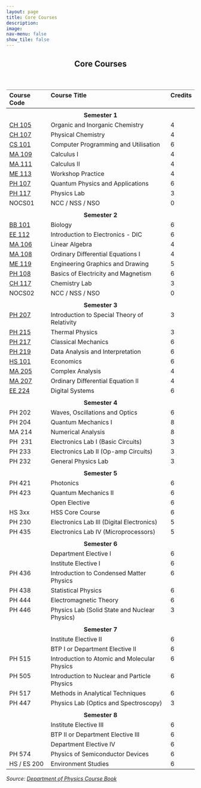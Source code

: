 ```yaml
---
layout: page
title: Core Courses
description: 
image: 
nav-menu: false
show_tile: false
---
```


<!-- Main -->
<div id="main" class="alt">

<!-- One -->
<section id="one">
	<div class="inner">
		<header class="major">
			<h2>Core Courses</h2>
		</header>

<!-- Content Try Bootstrap Accordian-->
		
<style type="text/css">
.tg  {border-collapse:collapse;border-spacing:0;}
.tg .tg-fymr{border-color:inherit;font-weight:bold;text-align:left;vertical-align:top}
.tg .tg-0pky{border-color:inherit;text-align:left;vertical-align:top}
.tg .tg-7btt{border-color:inherit;font-weight:bold;text-align:center;vertical-align:top}
</style>
<table class="tg">
<thead>
  <tr>
    <th class="tg-fymr">Course Code</th>
    <th class="tg-fymr">Course Title</th>
    <th class="tg-fymr">Credits</th>
  </tr>
</thead>
<tbody>
  <tr>
    <td class="tg-0pky"></td>
    <td class="tg-0pky"></td>
    <td class="tg-0pky"></td>
  </tr>
  <tr>
    <td class="tg-7btt" colspan="3">Semester 1</td>
  </tr>
  <tr>
    <td class="tg-0pky"><a href="sem1/ch105.html">CH 105</a></td>
    <td class="tg-0pky">Organic and Inorganic Chemistry</td>
    <td class="tg-0pky">4</td>
  </tr>
  <tr>
    <td class="tg-0pky"><a href="sem1/ch107.html">CH 107</a></td>
    <td class="tg-0pky">Physical Chemistry</td>
    <td class="tg-0pky">4</td>
  </tr>
  <tr>
    <td class="tg-0pky"><a href="sem1/cs101.html">CS 101</a></td>
    <td class="tg-0pky">Computer Programming and Utilisation</td>
    <td class="tg-0pky">6</td>
  </tr>
  <tr>
    <td class="tg-0pky"><a href="sem1/ma109.html">MA 109</a></td>
    <td class="tg-0pky">Calculus I</td>
    <td class="tg-0pky">4</td>
  </tr>
  <tr>
    <td class="tg-0pky"><a href="sem1/ma111.html">MA 111</a></td>
    <td class="tg-0pky">Calculus II</td>
    <td class="tg-0pky">4</td>
  </tr>
  <tr>
    <td class="tg-0pky"><a href="sem1/me113.html">ME 113</a></td>
    <td class="tg-0pky">Workshop Practice</td>
    <td class="tg-0pky">4</td>
  </tr>
  <tr>
    <td class="tg-0pky"><a href="sem1/ph107.html">PH 107</a></td>
    <td class="tg-0pky">Quantum Physics and Applications</td>
    <td class="tg-0pky">6</td>
  </tr>
  <tr>
    <td class="tg-0pky"><a href="sem1/ph117.html">PH 117</a></td>
    <td class="tg-0pky">Physics Lab</td>
    <td class="tg-0pky">3</td>
  </tr>
  <tr>
    <td class="tg-0pky">NOCS01</td>
    <td class="tg-0pky">NCC / NSS / NSO</td>
    <td class="tg-0pky">0</td>
  </tr>
  <tr>
    <td class="tg-0pky"></td>
    <td class="tg-0pky"></td>
    <td class="tg-0pky"></td>
  </tr>
  <tr>
    <td class="tg-7btt" colspan="3">Semester 2</td>
  </tr>
  <tr>
    <td class="tg-0pky"><a href="sem2/bb101.html">BB 101</a></td>
    <td class="tg-0pky">Biology</td>
    <td class="tg-0pky">6</td>
  </tr>
  <tr>
    <td class="tg-0pky"><a href="sem2/ee112.html">EE 112</a></td>
    <td class="tg-0pky">Introduction to Electronics - DIC</td>
    <td class="tg-0pky">6</td>
  </tr>
  <tr>
    <td class="tg-0pky"><a href="sem2/ma106.html">MA 106</a></td>
    <td class="tg-0pky">Linear Algebra</td>
    <td class="tg-0pky">4</td>
  </tr>
  <tr>
    <td class="tg-0pky"><a href="sem2/ma108.html">MA 108</a></td>
    <td class="tg-0pky">Ordinary Differential Equations I</td>
    <td class="tg-0pky">4</td>
  </tr>
  <tr>
    <td class="tg-0pky"><a href="sem2/me119.html">ME 119</a></td>
    <td class="tg-0pky">Engineering Graphics and Drawing</td>
    <td class="tg-0pky">5</td>
  </tr>
  <tr>
    <td class="tg-0pky"><a href="sem2/ph108.html">PH 108</a></td>
    <td class="tg-0pky">Basics of Electricity and Magnetism</td>
    <td class="tg-0pky">6</td>
  </tr>
  <tr>
    <td class="tg-0pky"><a href="sem2/ch117.html">CH 117</a></td>
    <td class="tg-0pky">Chemistry Lab</td>
    <td class="tg-0pky">3</td>
  </tr>
  <tr>
    <td class="tg-0pky">NOCS02</td>
    <td class="tg-0pky">NCC / NSS / NSO</td>
    <td class="tg-0pky">0</td>
  </tr>
  <tr>
    <td class="tg-0pky"></td>
    <td class="tg-0pky"></td>
    <td class="tg-0pky"></td>
  </tr>
  <tr>
    <td class="tg-7btt" colspan="3">Semester 3</td>
  </tr>
  <tr>
    <td class="tg-0pky"><a href="sem3/ph207.html">PH 207</a></td>
    <td class="tg-0pky">Introduction to Special Theory of Relativity</td>
    <td class="tg-0pky">3</td>
  </tr>
  <tr>
    <td class="tg-0pky"><a href="sem3/ph215.html">PH 215</a></td>
    <td class="tg-0pky">Thermal Physics</td>
    <td class="tg-0pky">3</td>
  </tr>
  <tr>
    <td class="tg-0pky"><a href="sem3/ph217.html">PH 217</a></td>
    <td class="tg-0pky">Classical Mechanics</td>
    <td class="tg-0pky">6</td>
  </tr>
  <tr>
    <td class="tg-0pky"><a href="sem3/ph219.html">PH 219</a></td>
    <td class="tg-0pky">Data Analysis and Interpretation</td>
    <td class="tg-0pky">6</td>
  </tr>
  <tr>
    <td class="tg-0pky"><a href="sem3/hs101.html">HS 101</a></td>
    <td class="tg-0pky">Economics</td>
    <td class="tg-0pky">6</td>
  </tr>
  <tr>
    <td class="tg-0pky"><a href="sem3/ma205.html">MA 205</a></td>
    <td class="tg-0pky">Complex Analysis</td>
    <td class="tg-0pky">4</td>
  </tr>
  <tr>
    <td class="tg-0pky"><a href="sem3/ma207.html">MA 207</a></td>
    <td class="tg-0pky">Ordinary Differential Equation II</td>
    <td class="tg-0pky">4</td>
  </tr>
  <tr>
    <td class="tg-0pky"><a href="sem3/ee224.html">EE 224</a></td>
    <td class="tg-0pky">Digital Systems</td>
    <td class="tg-0pky">6</td>
  </tr>
  <tr>
    <td class="tg-0pky"></td>
    <td class="tg-0pky"></td>
    <td class="tg-0pky"></td>
  </tr>
  <tr>
    <td class="tg-7btt" colspan="3">Semester 4</td>
  </tr>
  <tr>
    <td class="tg-0pky">PH 202</td>
    <td class="tg-0pky">Waves, Oscillations and Optics</td>
    <td class="tg-0pky">6</td>
  </tr>
  <tr>
    <td class="tg-0pky">PH 204</td>
    <td class="tg-0pky">Quantum Mechanics I</td>
    <td class="tg-0pky">8</td>
  </tr>
  <tr>
    <td class="tg-0pky">MA 214</td>
    <td class="tg-0pky">Numerical Analysis</td>
    <td class="tg-0pky">8</td>
  </tr>
  <tr>
    <td class="tg-0pky">PH&nbsp;&nbsp;231</td>
    <td class="tg-0pky">Electronics Lab I (Basic Circuits)</td>
    <td class="tg-0pky">3</td>
  </tr>
  <tr>
    <td class="tg-0pky">PH 233</td>
    <td class="tg-0pky">Electronics Lab II (Op-amp Circuits)</td>
    <td class="tg-0pky">3</td>
  </tr>
  <tr>
    <td class="tg-0pky">PH 232</td>
    <td class="tg-0pky">General Physics Lab</td>
    <td class="tg-0pky">3</td>
  </tr>
  <tr>
    <td class="tg-0pky"></td>
    <td class="tg-0pky"></td>
    <td class="tg-0pky"></td>
  </tr>
  <tr>
    <td class="tg-7btt" colspan="3">Semester 5</td>
  </tr>
  <tr>
    <td class="tg-0pky">PH 421</td>
    <td class="tg-0pky">Photonics</td>
    <td class="tg-0pky">6</td>
  </tr>
  <tr>
    <td class="tg-0pky">PH 423</td>
    <td class="tg-0pky">Quantum Mechanics II</td>
    <td class="tg-0pky">6</td>
  </tr>
  <tr>
    <td class="tg-0pky"></td>
    <td class="tg-0pky">Open Elective</td>
    <td class="tg-0pky">6</td>
  </tr>
  <tr>
    <td class="tg-0pky">HS 3xx</td>
    <td class="tg-0pky">HSS Core Course</td>
    <td class="tg-0pky">6</td>
  </tr>
  <tr>
    <td class="tg-0pky">PH 230</td>
    <td class="tg-0pky">Electronics Lab III (Digital Electronics)</td>
    <td class="tg-0pky">5</td>
  </tr>
  <tr>
    <td class="tg-0pky">PH 435</td>
    <td class="tg-0pky">Electronics Lab IV (Microprocessors)</td>
    <td class="tg-0pky">5</td>
  </tr>
  <tr>
    <td class="tg-0pky"></td>
    <td class="tg-0pky"></td>
    <td class="tg-0pky"></td>
  </tr>
  <tr>
    <td class="tg-7btt" colspan="3">Semester 6</td>
  </tr>
  <tr>
    <td class="tg-0pky"></td>
    <td class="tg-0pky">Department Elective I</td>
    <td class="tg-0pky">6</td>
  </tr>
  <tr>
    <td class="tg-0pky"></td>
    <td class="tg-0pky">Institute Elective I</td>
    <td class="tg-0pky">6</td>
  </tr>
  <tr>
    <td class="tg-0pky">PH 436</td>
    <td class="tg-0pky">Introduction to Condensed Matter Physics</td>
    <td class="tg-0pky">6</td>
  </tr>
  <tr>
    <td class="tg-0pky">PH 438</td>
    <td class="tg-0pky">Statistical Physics</td>
    <td class="tg-0pky">6</td>
  </tr>
  <tr>
    <td class="tg-0pky">PH 444</td>
    <td class="tg-0pky">Electromagnetic Theory</td>
    <td class="tg-0pky">6</td>
  </tr>
  <tr>
    <td class="tg-0pky">PH 446</td>
    <td class="tg-0pky">Physics Lab (Solid State and Nuclear Physics)</td>
    <td class="tg-0pky">3</td>
  </tr>
  <tr>
    <td class="tg-0pky"></td>
    <td class="tg-0pky"></td>
    <td class="tg-0pky"></td>
  </tr>
  <tr>
    <td class="tg-7btt" colspan="3">Semester 7</td>
  </tr>
  <tr>
    <td class="tg-0pky"></td>
    <td class="tg-0pky">Institute Elective II</td>
    <td class="tg-0pky">6</td>
  </tr>
  <tr>
    <td class="tg-0pky"></td>
    <td class="tg-0pky">BTP I or Department Elective II</td>
    <td class="tg-0pky">6</td>
  </tr>
  <tr>
    <td class="tg-0pky">PH 515</td>
    <td class="tg-0pky">Introduction to Atomic and Molecular Physics</td>
    <td class="tg-0pky">6</td>
  </tr>
  <tr>
    <td class="tg-0pky">PH 505</td>
    <td class="tg-0pky">Introduction to Nuclear and Particle Physics</td>
    <td class="tg-0pky">6</td>
  </tr>
  <tr>
    <td class="tg-0pky">PH 517</td>
    <td class="tg-0pky">Methods in Analytical Techniques</td>
    <td class="tg-0pky">6</td>
  </tr>
  <tr>
    <td class="tg-0pky">PH 447</td>
    <td class="tg-0pky">Physics Lab (Optics and Spectroscopy)</td>
    <td class="tg-0pky">3</td>
  </tr>
  <tr>
    <td class="tg-0pky"></td>
    <td class="tg-0pky"></td>
    <td class="tg-0pky"></td>
  </tr>
  <tr>
    <td class="tg-7btt" colspan="3">Semester 8</td>
  </tr>
  <tr>
    <td class="tg-0pky"></td>
    <td class="tg-0pky">Institute Elective III</td>
    <td class="tg-0pky">6</td>
  </tr>
  <tr>
    <td class="tg-0pky"></td>
    <td class="tg-0pky">BTP II or Department Elective III</td>
    <td class="tg-0pky">6</td>
  </tr>
  <tr>
    <td class="tg-0pky"></td>
    <td class="tg-0pky">Department Elective IV</td>
    <td class="tg-0pky">6</td>
  </tr>
  <tr>
    <td class="tg-0pky">PH 574</td>
    <td class="tg-0pky">Physics of Semiconductor Devices</td>
    <td class="tg-0pky">6</td>
  </tr>
  <tr>
    <td class="tg-0pky">HS / ES 200</td>
    <td class="tg-0pky">Environment Studies</td>
    <td class="tg-0pky">6</td>
  </tr>
</tbody>
</table>
		
<i>Source: <a href="/files/sss/phyhandbook.pdf" target="_blank">Department of Physics Course Book</a></i>
